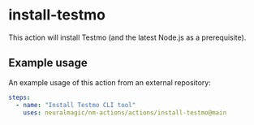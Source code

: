 # install-testmo

This action will install Testmo (and the latest Node.js as a prerequisite).

## Example usage

An example usage of this action from an external repository:

```yaml
steps:
  - name: "Install Testmo CLI tool"
    uses: neuralmagic/nm-actions/actions/install-testmo@main
```
